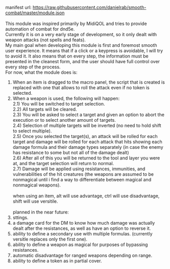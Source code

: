 manifest url: https://raw.githubusercontent.com/danielrab/smooth-combat/master/module.json <br><br>
This module was inspired primarily by MidiQOL and tries to provide automation of combat for dnd5e. <br>
Currently it is on a very early stage of development, so it only dealt with weapon attacks (not spells and feats). <br>
My main goal when developing this module is first and foremost smooth user experience. It means that if a click or a keypress is avoidable, I will try to avoid it. It also means that on every step, the information must be presented in the cleanest form, and the user should have full control over every step of the process. <br>
For now, what the module does is: <br>
1) When an item is dragged to the macro panel, the script that is created is replaced with one that allows to roll the attack even if no token is selected.
2) When a weapon is used, the following will happen: <br>
2.1) You will be switched to target selection. <br>
2.2) All targets will be cleared. <br>
2.3) You will be asked to select a target and given an option to abort the execution or to select another amount of targets. <br>
2.4) Selection of multiple targets will be inverted (no need to hold shift to select multiple). <br>
2.5) Once you selected the target(s), an attack will be rolled for each target and damage will be rolled for each attack that hits showing each damage formula and their damage types separately (in case the enemy has resistance to some but not all of the damage dealt) <br>
2.6) After all of this you will be returned to the tool and layer you were at, and the target selection will return to normal. <br>
2.7) Damage will be applied using resistances, immunities, and vulnerabilities of the hit creatures (the weapons are assumed to be nonmagical until i find a way to differentiate between magical and nonmagical weapons). <br><br>
when using an item, alt will use advantage, ctrl will use disadvantage, shift will use versitile. <br><br>
planned in the near future:<br>
1) sttings.
2) a damage card for the DM to know how much damage was actually dealt after the resistances, as well as have an option to reverse it.
3) ability to define a secondary use with multiple formulas. (currently versitle replaces only the first one).
4) ability to define a weapon as magical for purposes of bypassing resistances.
5) automatic disadvantage for ranged weapons depending on range.
6) ability to define a token as in partial cover.
